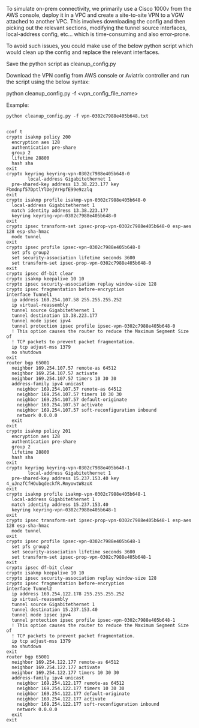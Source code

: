 To simulate on-prem connectivity, we primarily use a Cisco 1000v from the AWS console, deploy it in a VPC and create a site-to-site VPN to a VGW attached to another VPC. This involves downloading the config and then picking out the relevant sections, modifying the tunnel source interfaces, local-address config, etc… which is time-consuming and also error-prone. 

To avoid such issues, you could make use of the below python script which would clean up the config and replace the relevant interfaces. 

Save the python script as cleanup_config.py

Download the VPN config from AWS console or Aviatrix controller and  run the script using the below syntax:

python cleanup_config.py -f <vpn_config_file_name>

Example:

```shell
python cleanup_config.py -f vpn-0302c7988e405b648.txt


conf t
crypto isakmp policy 200
  encryption aes 128
  authentication pre-share
  group 2
  lifetime 28800
  hash sha
exit
crypto keyring keyring-vpn-0302c7988e405b648-0
        local-address Gigabitethernet 1
  pre-shared-key address 13.38.223.177 key Fbmdnpf57DptlYlDejVrHpfE99e9zzlq
exit
crypto isakmp profile isakmp-vpn-0302c7988e405b648-0
  local-address Gigabitethernet 1
  match identity address 13.38.223.177
  keyring keyring-vpn-0302c7988e405b648-0
exit
crypto ipsec transform-set ipsec-prop-vpn-0302c7988e405b648-0 esp-aes 128 esp-sha-hmac
  mode tunnel
exit
crypto ipsec profile ipsec-vpn-0302c7988e405b648-0
  set pfs group2
  set security-association lifetime seconds 3600
  set transform-set ipsec-prop-vpn-0302c7988e405b648-0
exit
crypto ipsec df-bit clear
crypto isakmp keepalive 10 10
crypto ipsec security-association replay window-size 128
crypto ipsec fragmentation before-encryption
interface Tunnel1
  ip address 169.254.107.58 255.255.255.252
  ip virtual-reassembly
  tunnel source Gigabitethernet 1
  tunnel destination 13.38.223.177
  tunnel mode ipsec ipv4
  tunnel protection ipsec profile ipsec-vpn-0302c7988e405b648-0
  ! This option causes the router to reduce the Maximum Segment Size of
  ! TCP packets to prevent packet fragmentation.
  ip tcp adjust-mss 1379
  no shutdown
exit
router bgp 65001
  neighbor 169.254.107.57 remote-as 64512
  neighbor 169.254.107.57 activate
  neighbor 169.254.107.57 timers 10 30 30
  address-family ipv4 unicast
    neighbor 169.254.107.57 remote-as 64512
    neighbor 169.254.107.57 timers 10 30 30
    neighbor 169.254.107.57 default-originate
    neighbor 169.254.107.57 activate
    neighbor 169.254.107.57 soft-reconfiguration inbound
    network 0.0.0.0
  exit
exit
crypto isakmp policy 201
  encryption aes 128
  authentication pre-share
  group 2
  lifetime 28800
  hash sha
exit
crypto keyring keyring-vpn-0302c7988e405b648-1
        local-address Gigabitethernet 1
  pre-shared-key address 15.237.153.40 key 4_uJnzfCfHOubqdeckfR.RmyowtW8zoX
exit
crypto isakmp profile isakmp-vpn-0302c7988e405b648-1
  local-address Gigabitethernet 1
  match identity address 15.237.153.40
  keyring keyring-vpn-0302c7988e405b648-1
exit
crypto ipsec transform-set ipsec-prop-vpn-0302c7988e405b648-1 esp-aes 128 esp-sha-hmac
  mode tunnel
exit
crypto ipsec profile ipsec-vpn-0302c7988e405b648-1
  set pfs group2
  set security-association lifetime seconds 3600
  set transform-set ipsec-prop-vpn-0302c7988e405b648-1
exit
crypto ipsec df-bit clear
crypto isakmp keepalive 10 10
crypto ipsec security-association replay window-size 128
crypto ipsec fragmentation before-encryption
interface Tunnel2
  ip address 169.254.122.178 255.255.255.252
  ip virtual-reassembly
  tunnel source Gigabitethernet 1
  tunnel destination 15.237.153.40
  tunnel mode ipsec ipv4
  tunnel protection ipsec profile ipsec-vpn-0302c7988e405b648-1
  ! This option causes the router to reduce the Maximum Segment Size of
  ! TCP packets to prevent packet fragmentation.
  ip tcp adjust-mss 1379
  no shutdown
exit
router bgp 65001
  neighbor 169.254.122.177 remote-as 64512
  neighbor 169.254.122.177 activate
  neighbor 169.254.122.177 timers 10 30 30
  address-family ipv4 unicast
    neighbor 169.254.122.177 remote-as 64512
    neighbor 169.254.122.177 timers 10 30 30
    neighbor 169.254.122.177 default-originate
    neighbor 169.254.122.177 activate
    neighbor 169.254.122.177 soft-reconfiguration inbound
    network 0.0.0.0
  exit
exit
```
